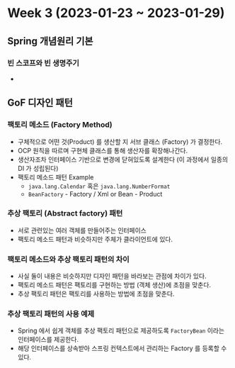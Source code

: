 # Week 3 (2023-01-23 ~ 2023-01-29)

## Spring 개념원리 기본
### 빈 스코프와 빈 생명주기
- 

## GoF 디자인 패턴
### 팩토리 메소드 (Factory Method)
- 구체적으로 어떤 것(Product) 를 생산할 지 서브 클래스 (Factory) 가 결정한다.
- OCP 원칙을 따르며 구현체 클래스를 통해 생산자를 확장해나간다.
- 생산자조차 인터페이스 기반으로 변경에 닫혀있도록 설계한다 (이 과정에서 일종의 DI 가 성립된다)
- 팩토리 메소드 패턴 Example
    - `java.lang.Calendar` 혹은 `java.lang.NumberFormat`
    - `BeanFactory` - Factory / Xml or Bean - Product

### 추상 팩토리 (Abstract factory) 패턴
- 서로 관련있는 여러 객체를 만들어주는 인터페이스
- 팩토리 메소드 패턴과 비슷하지만 주체가 클라이언트에 있다.

### 팩토리 메소드와 추상 팩토리 패턴의 차이
- 사실 둘이 내용은 비슷하지만 디자인 패턴을 바라보는 관점에 차이가 있다.
- 팩토리 메소드 패턴은 팩토리를 구현하는 방법 (객체 생산)에 초점을 맞춘다.
- 추상 팩토리 패턴은 팩토리를 사용하는 방법에 초점을 맞춘다.

### 추상 팩토리 패턴의 사용 예제
- Spring 에서 쉽게 객체를 추상 팩토리 패턴으로 제공하도록 `FactoryBean` 이라는 인터페이스를 제공한다.
- 해당 인터페이스를 상속받아 스프링 컨텍스트에서 관리하는 Factory 를 등록할 수 있다.